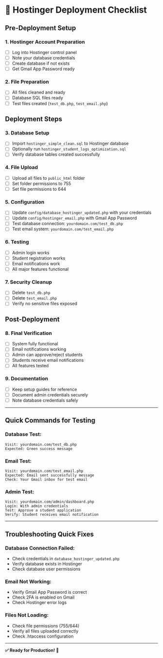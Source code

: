 # 🚀 Hostinger Deployment Checklist

## **Pre-Deployment Setup**

### **1. Hostinger Account Preparation**
- [ ] Log into Hostinger control panel
- [ ] Note your database credentials
- [ ] Create database if not exists
- [ ] Get Gmail App Password ready

### **2. File Preparation**
- [ ] All files cleaned and ready
- [ ] Database SQL files ready
- [ ] Test files created (`test_db.php`, `test_email.php`)

## **Deployment Steps**

### **3. Database Setup**
- [ ] Import `hostinger_simple_clean.sql` to Hostinger database
- [ ] Optionally run `hostinger_student_logs_optimization.sql`
- [ ] Verify database tables created successfully

### **4. File Upload**
- [ ] Upload all files to `public_html` folder
- [ ] Set folder permissions to 755
- [ ] Set file permissions to 644

### **5. Configuration**
- [ ] Update `config/database_hostinger_updated.php` with your credentials
- [ ] Update `config/hostinger_email.php` with Gmail App Password
- [ ] Test database connection: `yourdomain.com/test_db.php`
- [ ] Test email system: `yourdomain.com/test_email.php`

### **6. Testing**
- [ ] Admin login works
- [ ] Student registration works
- [ ] Email notifications work
- [ ] All major features functional

### **7. Security Cleanup**
- [ ] Delete `test_db.php`
- [ ] Delete `test_email.php`
- [ ] Verify no sensitive files exposed

## **Post-Deployment**

### **8. Final Verification**
- [ ] System fully functional
- [ ] Email notifications working
- [ ] Admin can approve/reject students
- [ ] Students receive email notifications
- [ ] All features tested

### **9. Documentation**
- [ ] Keep setup guides for reference
- [ ] Document admin credentials securely
- [ ] Note database credentials safely

---

## **Quick Commands for Testing**

### **Database Test:**
```
Visit: yourdomain.com/test_db.php
Expected: Green success message
```

### **Email Test:**
```
Visit: yourdomain.com/test_email.php
Expected: Email sent successfully message
Check: Your Gmail inbox for test email
```

### **Admin Test:**
```
Visit: yourdomain.com/admin/dashboard.php
Login: With admin credentials
Test: Approve a student application
Verify: Student receives email notification
```

---

## **Troubleshooting Quick Fixes**

### **Database Connection Failed:**
- Check credentials in `database_hostinger_updated.php`
- Verify database exists in Hostinger
- Check database user permissions

### **Email Not Working:**
- Verify Gmail App Password is correct
- Check 2FA is enabled on Gmail
- Check Hostinger error logs

### **Files Not Loading:**
- Check file permissions (755/644)
- Verify all files uploaded correctly
- Check .htaccess configuration

---

**✅ Ready for Production!** 🎉
